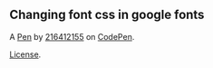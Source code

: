 Changing font css in google fonts
---------------------------------


A [Pen](http://codepen.io/216412155/pen/qREWjG) by [216412155](http://codepen.io/216412155) on [CodePen](http://codepen.io/).

[License](http://codepen.io/216412155/pen/qREWjG/license).